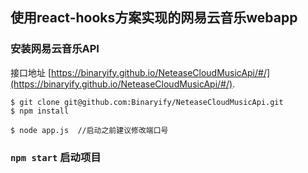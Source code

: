 <!--
 * @Author: Siwen
 * @Date: 2019-10-10 14:00:20
 * @LastEditors: Siwen
 * @LastEditTime: 2019-10-10 17:36:18
 * @Description: 
 -->

## 使用react-hooks方案实现的网易云音乐webapp


### 安装网易云音乐API
接口地址 [https://binaryify.github.io/NeteaseCloudMusicApi/#/](https://binaryify.github.io/NeteaseCloudMusicApi/#/).
```
$ git clone git@github.com:Binaryify/NeteaseCloudMusicApi.git
$ npm install

$ node app.js  //启动之前建议修改端口号

```


### `npm start` 启动项目

